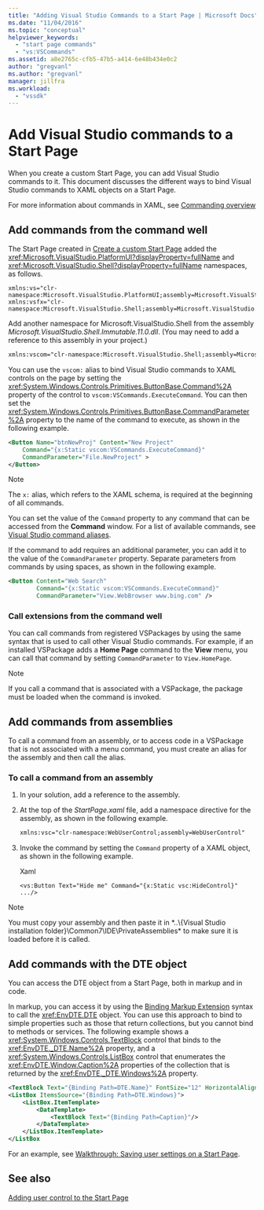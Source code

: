 ```yaml
---
title: "Adding Visual Studio Commands to a Start Page | Microsoft Docs"
ms.date: "11/04/2016"
ms.topic: "conceptual"
helpviewer_keywords: 
  - "start page commands"
  - "vs:VSCommands"
ms.assetid: a8e2765c-cfb5-47b5-a414-6e48b434e0c2
author: "gregvanl"
ms.author: "gregvanl"
manager: jillfra
ms.workload: 
  - "vssdk"
---
```

# Add Visual Studio commands to a Start Page
When you create a custom Start Page, you can add Visual Studio commands to it. This document discusses the different ways to bind Visual Studio commands to XAML objects on a Start Page.  
  
 For more information about commands in XAML, see [Commanding overview](/dotnet/framework/wpf/advanced/commanding-overview)  
  
## Add commands from the command well  
 The Start Page created in [Create a custom Start Page](../extensibility/creating-a-custom-start-page.md) added the <xref:Microsoft.VisualStudio.PlatformUI?displayProperty=fullName> and <xref:Microsoft.VisualStudio.Shell?displayProperty=fullName> namespaces, as follows.  
  
```  
xmlns:vs="clr-namespace:Microsoft.VisualStudio.PlatformUI;assembly=Microsoft.VisualStudio.Shell.14.0"  
xmlns:vsfx="clr-namespace:Microsoft.VisualStudio.Shell;assembly=Microsoft.VisualStudio.Shell.14.0"  
```  
  
 Add another namespace for Microsoft.VisualStudio.Shell from the assembly *Microsoft.VisualStudio.Shell.Immutable.11.0.dll*. (You may need to add a reference to this assembly in your project.)  
  
```xml  
xmlns:vscom="clr-namespace:Microsoft.VisualStudio.Shell;assembly=Microsoft.VisualStudio.Shell.Immutable.11.0"  
```  
  
 You can use the `vscom:` alias to bind Visual Studio commands to XAML controls on the page by setting the <xref:System.Windows.Controls.Primitives.ButtonBase.Command%2A> property of the control to `vscom:VSCommands.ExecuteCommand`. You can then set the <xref:System.Windows.Controls.Primitives.ButtonBase.CommandParameter%2A> property to the name of the command to execute, as shown in the following example.  
  
```xml  
<Button Name="btnNewProj" Content="New Project"   
    Command="{x:Static vscom:VSCommands.ExecuteCommand}"  
    CommandParameter="File.NewProject" >  
</Button>  
```  
  
> [!NOTE]
>  The `x:` alias, which refers to the XAML schema, is required at the beginning of all commands.  
  
 You can set the value of the `Command` property to any command that can be accessed from the **Command** window. For a list of available commands, see [Visual Studio command aliases](../ide/reference/visual-studio-command-aliases.md).  
  
 If the command to add requires an additional parameter, you can add it to the value of the `CommandParameter` property. Separate parameters from commands by using spaces, as shown in the following example.  
  
```xml  
<Button Content="Web Search"   
        Command="{x:Static vscom:VSCommands.ExecuteCommand}"  
        CommandParameter="View.WebBrowser www.bing.com" />  
```  
  
### Call extensions from the command well  
 You can call commands from registered VSPackages by using the same syntax that is used to call other Visual Studio commands. For example, if an installed VSPackage adds a **Home Page** command to the **View** menu, you can call that command by setting `CommandParameter` to `View.HomePage`.  
  
> [!NOTE]
>  If you call a command that is associated with a VSPackage, the package must be loaded when the command is invoked.  
  
## Add commands from assemblies  
 To call a command from an assembly, or to access code in a VSPackage that is not associated with a menu command, you must create an alias for the assembly and then call the alias.  
  
### To call a command from an assembly  
  
1.  In your solution, add a reference to the assembly.  
  
2.  At the top of the *StartPage.xaml* file, add a namespace directive for the assembly, as shown in the following example.  
  
    ```xml  
    xmlns:vsc="clr-namespace:WebUserControl;assembly=WebUserControl"  
    ```  
  
3.  Invoke the command by setting the `Command` property of a XAML object, as shown in the following example.  
  
     Xaml  
  
    ```  
    <vs:Button Text="Hide me" Command="{x:Static vsc:HideControl}" .../>  
    ```  
  
> [!NOTE]
>  You must copy your assembly and then paste it in *..\\{Visual Studio installation folder}\Common7\IDE\PrivateAssemblies\* to make sure it is loaded before it is called.  
  
## Add commands with the DTE object  
 You can access the DTE object from a Start Page, both in markup and in code.  
  
 In markup, you can access it by using the [Binding Markup Extension](/dotnet/framework/wpf/advanced/binding-markup-extension) syntax to call the <xref:EnvDTE.DTE> object. You can use this approach to bind to simple properties such as those that return collections, but you cannot bind to methods or services. The following example shows a <xref:System.Windows.Controls.TextBlock> control that binds to the <xref:EnvDTE._DTE.Name%2A> property, and a <xref:System.Windows.Controls.ListBox> control that enumerates the <xref:EnvDTE.Window.Caption%2A> properties of the collection that is returned by the <xref:EnvDTE._DTE.Windows%2A> property.  
  
```xml  
<TextBlock Text="{Binding Path=DTE.Name}" FontSize="12" HorizontalAlignment="Center"/>  
<ListBox ItemsSource="{Binding Path=DTE.Windows}">  
    <ListBox.ItemTemplate>  
        <DataTemplate>  
            <TextBlock Text="{Binding Path=Caption}"/>  
        </DataTemplate>  
    </ListBox.ItemTemplate>  
</ListBox  
```  
  
 For an example, see [Walkthrough: Saving user settings on a Start Page](../extensibility/walkthrough-saving-user-settings-on-a-start-page.md).  
  
## See also  
 [Adding user control to the Start Page](../extensibility/adding-user-control-to-the-start-page.md)